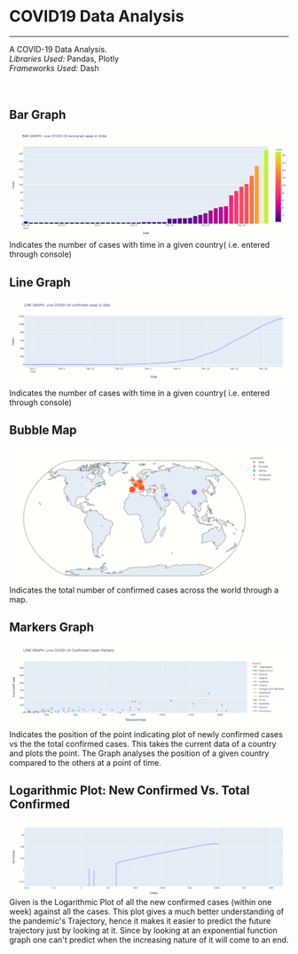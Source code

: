 # COVID19 Data Analysis
 ---------------
 A COVID-19 Data Analysis.<br />
 *Libraries Used:* Pandas, Plotly<br />
 *Frameworks Used:* Dash<br />
<br />
<br />
## Bar Graph 
![Test Image 1](./bar_graph.PNG)
Indicates the number of cases with time in a given country( i.e. entered through console)
<br />
## Line Graph
![Test Image 2](./Line_Graph.PNG)
Indicates the number of cases with time in a given country( i.e. entered through console)
<br />
## Bubble Map
![Test Image 3](./map.PNG)
Indicates the total number of confirmed cases across the world through a map.
<br />
## Markers Graph
![Test Image 4](./Markers.PNG)
Indicates the position of the point indicating plot of newly confirmed cases vs the the total confirmed cases. This takes the current data of a country and plots the point. The Graph analyses the position of a given country compared to the others at a point of time.
<br />
## Logarithmic Plot: New Confirmed Vs. Total Confirmed
![Test Image 5](./NewVsAll.PNG)
Given is the Logarithmic Plot of all the new confirmed cases (within one week) against all the cases. This plot gives a much better understanding of the pandemic's Trajectory, hence it makes it easier to predict the future trajectory just by looking at it. Since by looking at an exponential function graph one can't predict when the increasing nature of it will come to an end.
